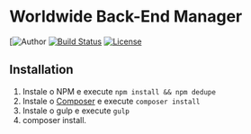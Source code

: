 # Worldwide Back-End Manager

[![Author](http://www.3aworldwide.com.br/assets/images/logo-3a-topo.png)
[![Build Status](https://img.shields.io/travis/cakephp/app/master.svg?style=flat-square)](https://travis-ci.org/cakephp/app)
[![License](https://img.shields.io/packagist/l/cakephp/app.svg?style=flat-square)](https://packagist.org/packages/cakephp/app)


## Installation

1. Instale o NPM e execute `npm install && npm dedupe`
2. Instale o [Composer](http://getcomposer.org/doc/00-intro.md) e execute `composer install`
3. Instale o gulp e execute `gulp`
4. composer install.
